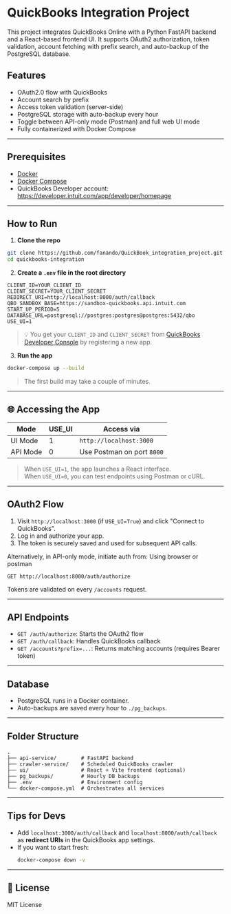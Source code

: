 
# QuickBooks Integration Project

This project integrates QuickBooks Online with a Python FastAPI backend and a React-based frontend UI. It supports OAuth2 authorization, token validation, account fetching with prefix search, and auto-backup of the PostgreSQL database.

##  Features

- OAuth2.0 flow with QuickBooks
- Account search by prefix
- Access token validation (server-side)
- PostgreSQL storage with auto-backup every hour
- Toggle between API-only mode (Postman) and full web UI mode
- Fully containerized with Docker Compose

---

##  Prerequisites

- [Docker](https://www.docker.com/)
- [Docker Compose](https://docs.docker.com/compose/)
- QuickBooks Developer account: https://developer.intuit.com/app/developer/homepage

---

##  How to Run

1. **Clone the repo**

```bash
git clone https://github.com/fanando/QuickBook_integration_project.git
cd quickbooks-integration
```

2. **Create a `.env` file in the root directory**

```env
CLIENT_ID=YOUR_CLIENT_ID
CLIENT_SECRET=YOUR_CLIENT_SECRET
REDIRECT_URI=http://localhost:8000/auth/callback
QBO_SANDBOX_BASE=https://sandbox-quickbooks.api.intuit.com
START_UP_PERIOD=5
DATABASE_URL=postgresql://postgres:postgres@postgres:5432/qbo
USE_UI=1
```

> 💡 You get your `CLIENT_ID` and `CLIENT_SECRET` from [QuickBooks Developer Console](https://developer.intuit.com/app/developer/homepage) by registering a new app.

3. **Run the app**

```bash
docker-compose up --build
```

> The first build may take a couple of minutes.

---

## 🌐 Accessing the App

| Mode      | USE_UI | Access via                     |
|-----------|--------|--------------------------------|
| UI Mode   | 1     | `http://localhost:3000`        |
| API Mode  | 0     | Use Postman on port `8000`     |

> When `USE_UI=1`, the app launches a React interface.  
> When `USE_UI=0`, you can test endpoints using Postman or cURL.

---

## OAuth2 Flow

1. Visit `http://localhost:3000` (if `USE_UI=True`) and click "Connect to QuickBooks".
2. Log in and authorize your app.
3. The token is securely saved and used for subsequent API calls.

Alternatively, in API-only mode, initiate auth from:
Using browser or postman
```http
GET http://localhost:8000/auth/authorize
```

Tokens are validated on every `/accounts` request.

---

##  API Endpoints

- `GET /auth/authorize`: Starts the OAuth2 flow
- `GET /auth/callback`: Handles QuickBooks callback
- `GET /accounts?prefix=...`: Returns matching accounts (requires Bearer token)

---

##  Database

- PostgreSQL runs in a Docker container.
- Auto-backups are saved every hour to `./pg_backups`.

---

##  Folder Structure

```
.
├── api-service/        # FastAPI backend
├── crawler-service/    # Scheduled QuickBooks crawler
├── ui/                 # React + Vite frontend (optional)
├── pg_backups/         # Hourly DB backups
├── .env                # Environment config
└── docker-compose.yml  # Orchestrates all services
```

---

##  Tips for Devs

- Add `localhost:3000/auth/callback` and `localhost:8000/auth/callback` as **redirect URIs** in the QuickBooks app settings.
- If you want to start fresh:  
  ```bash
  docker-compose down -v
  ```

---


## 📄 License

MIT License
